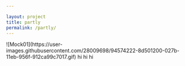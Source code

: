 ```yaml
---

layout: project
title: partly
permalink: /partly/
---
```


  <span class="page" id="page1">
      <span class="partly-text-1">
      </span>
      <span class="partly-gif-1">
        ![Mock01](https://user-images.githubusercontent.com/28009698/94574222-8d501200-027b-11eb-956f-912ca99c7017.gif)
      </span>
  </span>
  <span class="page" id="page2">
    hi hi hi
  </span>
  <span class="page" id="page3">
  </span>
  <span class="page" id="page4">
  </span>
